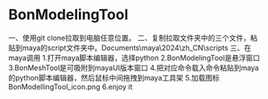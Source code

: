 # BonModelingTool
一、使用git clone拉取到电脑任意位置。
二、复制拉取文件夹中的三个文件，粘贴到maya的script文件夹中。Documents\maya\2024\zh_CN\scripts
三、在maya调用
1.打开maya脚本编辑器，选择python
2.BonModelingTool是悬浮窗口
3.BonMeshTool是可吸附到mayaUI版本窗口
4.把对应命令载入命令粘贴到maya的python脚本编辑器，然后鼠标中间拖拽到maya工具架
5.加载图标BonModellingTool_icon.png
6.enjoy it
